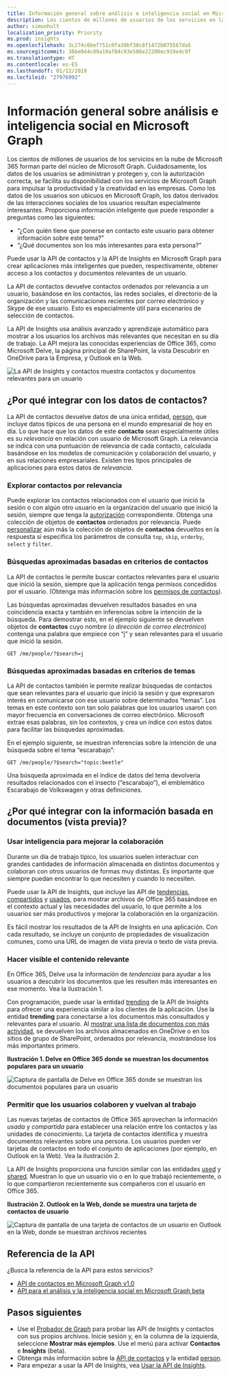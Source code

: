 ```yaml
---
title: Información general sobre análisis e inteligencia social en Microsoft Graph
description: Los cientos de millones de usuarios de los servicios en la nube de Microsoft 365 forman parte del núcleo de Microsoft Graph. Cuidadosamente, los datos de los usuarios se administran y protegen y, con la autorización correcta, se facilita su disponibilidad con los servicios de Microsoft Graph para impulsar la productividad y la creatividad en las empresas. Como los datos de los usuarios son ubicuos en Microsoft Graph, los datos derivados de las interacciones sociales de los usuarios resultan especialmente interesantes.
author: simonhult
localization_priority: Priority
ms.prod: insights
ms.openlocfilehash: 3c274c6bef751c0fa39bf38c8f1472b075567da5
ms.sourcegitcommit: 36be044c89a19af84c93e586e22200ec919e4c9f
ms.translationtype: HT
ms.contentlocale: es-ES
ms.lasthandoff: 01/12/2019
ms.locfileid: "27976992"
---
```

# <a name="overview-of-social-intelligence-and-analytics-in-microsoft-graph"></a>Información general sobre análisis e inteligencia social en Microsoft Graph

Los cientos de millones de usuarios de los servicios en la nube de Microsoft 365 forman parte del núcleo de Microsoft Graph. Cuidadosamente, los datos de los usuarios se administran y protegen y, con la autorización correcta, se facilita su disponibilidad con los servicios de Microsoft Graph para impulsar la productividad y la creatividad en las empresas. Como los datos de los usuarios son ubicuos en Microsoft Graph, los datos derivados de las interacciones sociales de los usuarios resultan especialmente interesantes. Proporciona información inteligente que puede responder a preguntas como las siguientes:

- “¿Con quién tiene que ponerse en contacto este usuario para obtener información sobre este tema?”
- “¿Qué documentos son los más interesantes para esta persona?”

Puede usar la API de contactos y la API de Insights en Microsoft Graph para crear aplicaciones más inteligentes que pueden, respectivamente, obtener acceso a los contactos y documentos relevantes de un usuario.

La API de contactos devuelve contactos ordenados por relevancia a un usuario, basándose en los contactos, las redes sociales, el directorio de la organización y las comunicaciones recientes por correo electrónico y Skype de ese usuario. Esto es especialmente útil para escenarios de selección de contactos.

La API de Insights usa análisis avanzado y aprendizaje automático para mostrar a los usuarios los archivos más relevantes que necesitan en su día de trabajo. La API mejora las conocidas experiencias de Office 365, como Microsoft Delve, la página principal de SharePoint, la vista Descubrir en OneDrive para la Empresa, y Outlook en la Web.

![La API de Insights y contactos muestra contactos y documentos relevantes para un usuario](images/social-intel-concept-overview-data.png)

## <a name="why-integrate-with-people-data"></a>¿Por qué integrar con los datos de contactos?

La API de contactos devuelve datos de una única entidad, [person](/graph/api/resources/person?view=graph-rest-1.0), que incluye datos típicos de una persona en el mundo empresarial de hoy en día. Lo que hace que los datos de este **contacto** sean especialmente útiles es su _relevancia_ en relación con usuario de Microsoft Graph. La relevancia se indica con una puntuación de relevancia de cada contacto, calculada basándose en los modelos de comunicación y colaboración del usuario, y en sus relaciones empresariales. Existen tres tipos principales de aplicaciones para estos datos de _relevancia_.

### <a name="browse-people-by-relevance"></a>Explorar contactos por relevancia

Puede explorar los contactos relacionados con el usuario que inició la sesión o con algún otro usuario en la organización del usuario que inició la sesión, siempre que tenga la [autorización](people-example.md#authorization) correspondiente. Obtenga una colección de objetos de **contactos** ordenados por relevancia. Puede [personalizar](people-example.md#browse-people) aún más la colección de objetos de **contactos** devueltos en la respuesta si especifica los parámetros de consulta `top`, `skip`, `orderby`, `select` y `filter`.

### <a name="fuzzy-searches-based-on-people-criteria"></a>Búsquedas aproximadas basadas en criterios de contactos

La API de contactos le permite buscar contactos relevantes para el usuario que inició la sesión, siempre que la aplicación tenga permisos concedidos por el usuario. (Obtenga más información sobre los [permisos de contactos](permissions-reference.md#people-permissions)).

Las búsquedas aproximadas devuelven resultados basados en una coincidencia exacta y también en inferencias sobre la intención de la búsqueda. Para demostrar esto, en el ejemplo siguiente se devuelven objetos de **contactos** cuyo nombre (_o dirección de correo electrónico_) contenga una palabra que empiece con “j” y sean relevantes para el usuario que inició la sesión.

<!-- { "blockType": "ignored" } -->
```http
GET /me/people/?$search=j
```

### <a name="fuzzy-searches-based-on-topic-criteria"></a>Búsquedas aproximadas basadas en criterios de temas

La API de contactos también le permite realizar búsquedas de contactos que sean relevantes para el usuario que inició la sesión y que expresaron interés en comunicarse con ese usuario sobre determinados “temas”. Los temas en este contexto son tan solo palabras que los usuarios usaron con mayor frecuencia en conversaciones de correo electrónico. Microsoft extrae esas palabras, sin los contextos, y crea un índice con estos datos para facilitar las búsquedas aproximadas.

En el ejemplo siguiente, se muestran inferencias sobre la intención de una búsqueda sobre el tema “escarabajo”:

<!-- { "blockType": "ignored" } -->
```http
GET /me/people/?$search="topic:beetle" 
```

Una búsqueda aproximada en el índice de datos del tema devolvería resultados relacionados con el insecto (“escarabajo”), el emblemático Escarabajo de Volkswagen y otras definiciones.


## <a name="why-integrate-with-document-based-insights-preview"></a>¿Por qué integrar con la información basada en documentos (vista previa)?

### <a name="use-intelligence-to-improve-collaboration"></a>Usar inteligencia para mejorar la colaboración

Durante un día de trabajo típico, los usuarios suelen interactuar con grandes cantidades de información almacenada en distintos documentos y colaboran con otros usuarios de formas muy distintas. Es importante que siempre puedan encontrar lo que necesiten y cuando lo necesiten.

Puede usar la API de Insights, que incluye las API de [tendencias](/graph/api/resources/insights-trending?view=graph-rest-beta), [compartidos](/graph/api/resources/insights-shared?view=graph-rest-beta) y [usados](/graph/api/resources/insights-used?view=graph-rest-beta), para mostrar archivos de Office 365 basándose en el contexto actual y las necesidades del usuario, lo que permite a los usuarios ser más productivos y mejorar la colaboración en la organización.

Es fácil mostrar los resultados de la API de Insights en una aplicación. Con cada resultado, se incluye un conjunto de propiedades de visualización comunes, como una URL de imagen de vista previa o texto de vista previa.

### <a name="make-relevant-content-visible"></a>Hacer visible el contenido relevante

En Office 365, Delve usa la información de _tendencias_ para ayudar a los usuarios a descubrir los documentos que les resulten más interesantes en ese momento. Vea la ilustración 1.

Con programación, puede usar la entidad [trending](/graph/api/resources/insights-trending?view=graph-rest-beta) de la API de Insights para ofrecer una experiencia similar a los clientes de la aplicación. Use la entidad **trending** para conectarse a los documentos más consultados y relevantes para el usuario. Al [mostrar una lista de documentos con más actividad](/graph/api/insights-list-trending?view=graph-rest-beta), se devuelven los archivos almacenados en OneDrive o en los sitios de grupo de SharePoint, ordenados por relevancia, mostrándose los más importantes primero. 

**Ilustración 1. Delve en Office 365 donde se muestran los documentos populares para un usuario**

![Captura de pantalla de Delve en Office 365 donde se muestran los documentos populares para un usuario](images/delve-concept.png)

### <a name="allow-users-to-collaborate-and-get-back-to-work"></a>Permitir que los usuarios colaboren y vuelvan al trabajo

Las nuevas tarjetas de contactos de Office 365 aprovechan la información _usada_ y _compartida_ para establecer una relación entre los contactos y las unidades de conocimiento. La tarjeta de contactos identifica y muestra documentos relevantes sobre una persona. Los usuarios pueden ver tarjetas de contactos en todo el conjunto de aplicaciones (por ejemplo, en Outlook en la Web). Vea la ilustración 2.

La API de Insights proporciona una función similar con las entidades [used](/graph/api/resources/insights-used?view=graph-rest-beta) y [shared](/graph/api/resources/insights-shared?view=graph-rest-beta). Muestran lo que un usuario vio o en lo que trabajó recientemente, o lo que compartieron recientemente sus compañeros con el usuario en Office 365.

**Ilustración 2. Outlook en la Web, donde se muestra una tarjeta de contactos de usuario**

![Captura de pantalla de una tarjeta de contactos de un usuario en Outlook en la Web, donde se muestran archivos recientes](images/peoplecard-concept.png)

## <a name="api-reference"></a>Referencia de la API
¿Busca la referencia de la API para estos servicios?

- [API de contactos en Microsoft Graph v1.0](/graph/api/resources/social-overview?view=graph-rest-1.0)
- [API para el análisis y la inteligencia social en Microsoft Graph beta](/graph/api/resources/social-overview?view=graph-rest-beta)

## <a name="next-steps"></a>Pasos siguientes

* Use el [Probador de Graph](https://developer.microsoft.com/graph/graph-explorer) para probar las API de Insights y contactos con sus propios archivos. Inicie sesión y, en la columna de la izquierda, seleccione **Mostrar más ejemplos**. Use el menú para activar **Contactos** e **Insights** (beta).
* Obtenga más información sobre la [API de contactos](people-example.md) y la entidad [person](/graph/api/resources/person?view=graph-rest-1.0).
* Para empezar a usar la API de Insights, vea [Usar la API de Insights](/graph/api/resources/insights?view=graph-rest-beta).
